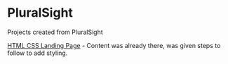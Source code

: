 # PluralSight
 Projects created from PluralSight

[HTML CSS Landing Page](https://tiffin-filion.github.io/pluralsight/html-css-landing-page/index.html) - Content was already there, was given steps to follow to add styling.
